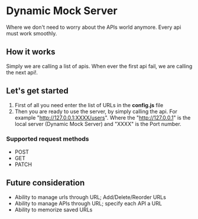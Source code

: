# Dynamic Mock Server

Where we don't need to worry about the APIs world anymore. Every api must work smoothly.

## How it works

Simply we are calling a list of apis. When ever the first api fail, we are calling the next api!.

## Let's get started

1. First of all you need enter the list of URLs in the <b>config.js</b> file
2. Then you are ready to use the server, by simply calling the api. For example "http://127.0.0.1:XXXX/users". Where the "http://127.0.0.1" is the local server (Dynamic Mock Server) and "XXXX" is the Port number.

### Supported request methods

- POST
- GET
- PATCH

## Future consideration

- Ability to manage urls through URL; Add/Delete/Reorder URLs
- Ability to manage APIs through URL; specify each API a URL
- Ability to memorize saved URLs
